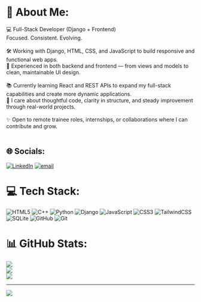 # 💫 About Me:
💻 Full-Stack Developer (Django + Frontend)<br>Focused. Consistent. Evolving.<br><br>🛠️ Working with Django, HTML, CSS, and JavaScript to build responsive and functional web apps.<br>🔁 Experienced in both backend and frontend — from views and models to clean, maintainable UI design.<br><br>📚 Currently learning React and REST APIs to expand my full-stack capabilities and create more dynamic applications.<br>🧠 I care about thoughtful code, clarity in structure, and steady improvement through real-world projects.<br><br>✨ Open to remote trainee roles, internships, or collaborations where I can contribute and grow.<br><br>


## 🌐 Socials:
[![LinkedIn](https://img.shields.io/badge/LinkedIn-%230077B5.svg?logo=linkedin&logoColor=white)](https://linkedin.com/in/www.linkedin.com/in/sidra-ahmed-ab3088344) [![email](https://img.shields.io/badge/Email-D14836?logo=gmail&logoColor=white)](mailto:sidraahmed4477@gmail.com) 

# 💻 Tech Stack:
![HTML5](https://img.shields.io/badge/html5-%23E34F26.svg?style=for-the-badge&logo=html5&logoColor=white)
![C++](https://img.shields.io/badge/c++-%2300599C.svg?style=for-the-badge&logo=c%2B%2B&logoColor=white)
![Python](https://img.shields.io/badge/python-3670A0?style=for-the-badge&logo=python&logoColor=ffdd54)
![Django](https://img.shields.io/badge/Django-%23092E20.svg?style=for-the-badge&logo=django&logoColor=white)
![JavaScript](https://img.shields.io/badge/javascript-%23323330.svg?style=for-the-badge&logo=javascript&logoColor=%23F7DF1E)
![CSS3](https://img.shields.io/badge/css3-%231572B6.svg?style=for-the-badge&logo=css3&logoColor=white)
![TailwindCSS](https://img.shields.io/badge/tailwindcss-%2338B2AC.svg?style=for-the-badge&logo=tailwind-css&logoColor=white)
![SQLite](https://img.shields.io/badge/sqlite-%2307405e.svg?style=for-the-badge&logo=sqlite&logoColor=white)
![GitHub](https://img.shields.io/badge/github-%23121011.svg?style=for-the-badge&logo=github&logoColor=white)
![Git](https://img.shields.io/badge/git-%23F05033.svg?style=for-the-badge&logo=git&logoColor=white)


# 📊 GitHub Stats:
![](https://github-readme-stats.vercel.app/api?username=sidra976&theme=dark&hide_border=false&include_all_commits=false&count_private=false)<br/>
![](https://nirzak-streak-stats.vercel.app/?user=sidra976&theme=dark&hide_border=false)<br/>
![](https://github-readme-stats.vercel.app/api/top-langs/?username=sidra976&theme=dark&hide_border=false&include_all_commits=false&count_private=false&layout=compact)

---
[![](https://visitcount.itsvg.in/api?id=sidra976&icon=0&color=0)](https://visitcount.itsvg.in)

<!-- Proudly created with GPRM ( https://gprm.itsvg.in ) -->
